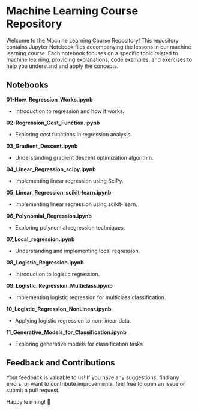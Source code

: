# Machine Learning Course Repository
Welcome to the Machine Learning Course Repository! This repository contains Jupyter Notebook files accompanying the lessons in our machine learning course. Each notebook focuses on a specific topic related to machine learning, providing explanations, code examples, and exercises to help you understand and apply the concepts.

## Notebooks
**01-How_Regression_Works.ipynb**
  - Introduction to regression and how it works.

**02-Regression_Cost_Function.ipynb**
  - Exploring cost functions in regression analysis.

**03_Gradient_Descent.ipynb**
  - Understanding gradient descent optimization algorithm.

**04_Linear_Regression_scipy.ipynb**
  - Implementing linear regression using SciPy.

**05_Linear_Regression_scikit-learn.ipynb**
  - Implementing linear regression using scikit-learn.

**06_Polynomial_Regression.ipynb**
  - Exploring polynomial regression techniques.

**07_Local_regression.ipynb**
  - Understanding and implementing local regression.

**08_Logistic_Regression.ipynb**
  - Introduction to logistic regression.

**09_Logistic_Regression_Multiclass.ipynb**
  - Implementing logistic regression for multiclass classification.

**10_Logistic_Regression_NonLinear.ipynb**
  - Applying logistic regression to non-linear data.

**11_Generative_Models_for_Classification.ipynb**
  - Exploring generative models for classification tasks.

## Feedback and Contributions
Your feedback is valuable to us! If you have any suggestions, find any errors, or want to contribute improvements, feel free to open an issue or submit a pull request.

Happy learning! 🚀
